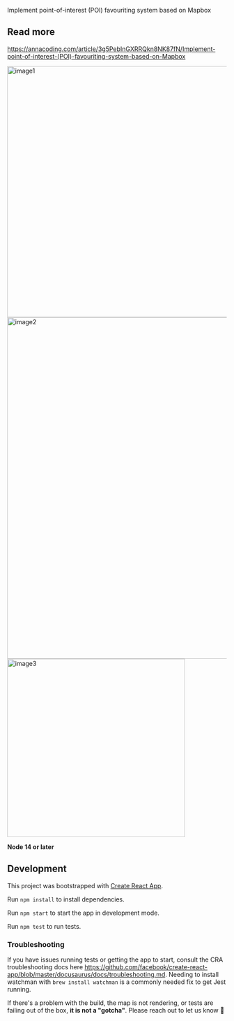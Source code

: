 Implement point-of-interest (POI) favouriting system based on Mapbox

## Read more
https://annacoding.com/article/3g5PebInGXRRQkn8NK87fN/Implement-point-of-interest-(POI)-favouriting-system-based-on-Mapbox

<img width="575" alt="image1" src="https://user-images.githubusercontent.com/3033810/176126597-492ce9cf-4666-4edd-a1f2-509ff9eef4ac.png">
<img width="782" alt="image2" src="https://user-images.githubusercontent.com/3033810/176126608-5e1ee2d2-2134-48f8-bc2e-24531c439716.png">
<img width="408" alt="image3" src="https://user-images.githubusercontent.com/3033810/176126615-f61a0084-0be7-44da-a386-33908dfabaaa.png">


**Node 14 or later**

## Development

This project was bootstrapped with [Create React App](https://create-react-app.dev/).

Run `npm install` to install dependencies.

Run `npm start` to start the app in development mode.

Run `npm test` to run tests.

### Troubleshooting

If you have issues running tests or getting the app to start, consult the CRA troubleshooting docs here https://github.com/facebook/create-react-app/blob/master/docusaurus/docs/troubleshooting.md. Needing to install watchman with `brew install watchman` is a commonly needed fix to get Jest running.

If there's a problem with the build, the map is not rendering, or tests are failing out of the box, **it is not a "gotcha"**. Please reach out to let us know 💖
